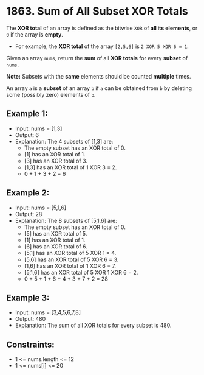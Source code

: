 # 1863. Sum of All Subset XOR Totals

The **XOR total** of an array is defined as the bitwise `XOR` of **all its elements**, or `0` if the array is **empty**.

- For example, the **XOR total** of the array `[2,5,6]` is `2 XOR 5 XOR 6 = 1`.

Given an array `nums`, return the **sum** of all **XOR totals** for every **subset** of `nums`. 

**Note:** Subsets with the **same** elements should be counted **multiple** times.

An array `a` is a **subset** of an array `b` if `a` can be obtained from `b` by deleting some (possibly zero) elements of `b`.


## Example 1:

- Input: nums = [1,3]
- Output: 6
- Explanation: The 4 subsets of [1,3] are:
    - The empty subset has an XOR total of 0.
    - [1] has an XOR total of 1.
    - [3] has an XOR total of 3.
    - [1,3] has an XOR total of 1 XOR 3 = 2.
    - 0 + 1 + 3 + 2 = 6

## Example 2:

- Input: nums = [5,1,6]
- Output: 28
- Explanation: The 8 subsets of [5,1,6] are:
    - The empty subset has an XOR total of 0.
    - [5] has an XOR total of 5.
    - [1] has an XOR total of 1.
    - [6] has an XOR total of 6.
    - [5,1] has an XOR total of 5 XOR 1 = 4.
    - [5,6] has an XOR total of 5 XOR 6 = 3.
    - [1,6] has an XOR total of 1 XOR 6 = 7.
    - [5,1,6] has an XOR total of 5 XOR 1 XOR 6 = 2.
    - 0 + 5 + 1 + 6 + 4 + 3 + 7 + 2 = 28

## Example 3:

- Input: nums = [3,4,5,6,7,8]
- Output: 480
- Explanation: The sum of all XOR totals for every subset is 480.
 

## Constraints:

- 1 <= nums.length <= 12
- 1 <= nums[i] <= 20